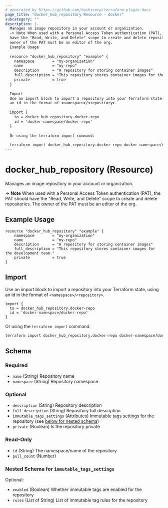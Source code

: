 ```yaml
---
# generated by https://github.com/hashicorp/terraform-plugin-docs
page_title: "docker_hub_repository Resource - docker"
subcategory: ""
description: |-
  Manages an image repository in your account or organization.
  -> Note When used with a Personal Access Token authentication (PAT), the PAT should
  have the "Read, Write, and Delete" scope to create and delete repositories. The
  owner of the PAT must be an editor of the org.
  Example Usage
  
  resource "docker_hub_repository" "example" {
  	namespace        = "my-organization"
  	name             = "my-repo"
  	description      = "A repository for storing container images"
  	full_description = "This repository stores container images for the development team."
  	private          = true
  }
  
  Import
  Use an import block to import a repository into your Terraform state, using
  an id in the format of <namespace>/<repository>.
  
  import {
    to = docker_hub_repository.docker-repo
    id = 'docker-namespace/docker-repo'
  }
  
  Or using the terraform import command:
  
  terraform import docker_hub_repository.docker-repo docker-namespace/docker-repo
---
```


# docker_hub_repository (Resource)

Manages an image repository in your account or organization.

-> **Note** When used with a Personal Access Token authentication (PAT), the PAT should
have the "Read, Write, and Delete" scope to create and delete repositories. The
owner of the PAT must be an editor of the org.

## Example Usage

```hcl
resource "docker_hub_repository" "example" {
	namespace        = "my-organization"
	name             = "my-repo"
	description      = "A repository for storing container images"
	full_description = "This repository stores container images for the development team."
	private          = true
}
```

## Import

Use an import block to import a repository into your Terraform state, using
an id in the format of `<namespace>/<repository>`.

```hcl
import {
  to = docker_hub_repository.docker-repo
  id = 'docker-namespace/docker-repo'
}
```

Or using the `terraform import` command:

```bash
terraform import docker_hub_repository.docker-repo docker-namespace/docker-repo
```



<!-- schema generated by tfplugindocs -->
## Schema

### Required

- `name` (String) Repository name
- `namespace` (String) Repository namespace

### Optional

- `description` (String) Repository description
- `full_description` (String) Repository full description
- `immutable_tags_settings` (Attributes) Immutable tags settings for the repository (see [below for nested schema](#nestedatt--immutable_tags_settings))
- `private` (Boolean) Is the repository private

### Read-Only

- `id` (String) The namespace/name of the repository
- `pull_count` (Number)

<a id="nestedatt--immutable_tags_settings"></a>
### Nested Schema for `immutable_tags_settings`

Optional:

- `enabled` (Boolean) Whether immutable tags are enabled for the repository
- `rules` (List of String) List of immutable tag rules for the repository
